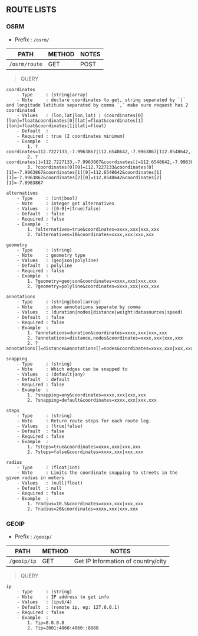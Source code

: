 ## ROUTE LISTS


### OSRM

- Prefix : `/osrm/`


| PATH              | METHOD   | NOTES                              |
| ------------------|----------|------------------------------------|
| `/osrm/route`     | GET|POST | Get route by declared coordinates  |

> QUERY

```
coordinates
    - Type     : (string|array)
    - Note     : declare coordinates to get, string separated by `|` and longitude latitude separated by comma `,` make sure request has 2 coordinated
    - Values   : (lon,lat|lon,lat) | (coordinates[0][lon]=float&coordinates[0][lat]=float&coordinates[1][lon]=float&coordinates[1][lat]=float)
    - Default  :
    - Required : true (2 coordinates minimum)
    - Example  :
        1. ?coordinates=112.7227133,-7.9963867|112.6548642,-7.9963867|112.8548642,-7.8963867
        2. ?coordinates[]=112.7227133,-7.9963867&coordinates[]=112.6548642,-7.9963867&coordinates[]=112.8548642,-7.8963867
        3. ?coordinates[0][0]=112.7227133&coordinates[0][1]=-7.9963867&coordinates[1][0]=112.6548642&coordinates[1][1]=-7.9963867&coordinates[2][0]=112.8548642&coordinates[2][1]=-7.8963867

alternatives 
    - Type     : (int|bool)
    - Note     : integer get alternatives
    - Values   : ([0-9]+|true|false)
    - Default  : false
    - Required : false
    - Example  :
        1. ?alternatives=true&coordinates=xxxx,xxx|xxx,xxx
        2. ?alternatives=10&coordinates=xxxx,xxx|xxx,xxx

geometry
    - Type     : (string)
    - Note     : geometry type
    - Values   : (geojson|polyline)
    - Default  : polyline
    - Required : false
    - Example  :
        1. ?geometry=geojson&coordinates=xxxx,xxx|xxx,xxx
        2. ?geometry=polyline&coordinates=xxxx,xxx|xxx,xxx

annotations
    - Type     : (string|bool|array)
    - Note     : show annotations separate by comma
    - Values   : (duration|nodes|distance|weight|datasources|speed)
    - Default  : false
    - Required : false
    - Example  :
        1. ?annotations=duration&coordinates=xxxx,xxx|xxx,xxx
        2. ?annotations=distance,nodes&coordinates=xxxx,xxx|xxx,xxx
        2. ?annotations[]=distance&annotations[]=nodes&coordinates=xxxx,xxx|xxx,xxx

snapping 
    - Type     : (string)
    - Note     : Which edges can be snapped to
    - Values   : (default|any)
    - Default  : default
    - Required : false
    - Example  :
        1. ?snapping=any&coordinates=xxxx,xxx|xxx,xxx
        2. ?snapping=default&coordinates=xxxx,xxx|xxx,xxx

steps 
    - Type     : (string)
    - Note     : Return route steps for each route leg.
    - Values   : (true|false)
    - Default  : false
    - Required : false
    - Example  :
        1. ?steps=true&coordinates=xxxx,xxx|xxx,xxx
        2. ?steps=false&coordinates=xxxx,xxx|xxx,xxx

radius      
    - Type     : (float|int)
    - Note     : Limits the coordinate snapping to streets in the given radius in meters
    - Values   : (null|float)
    - Default  : null
    - Required : false
    - Example  :
        1. ?radius=10.5&coordinates=xxxx,xxx|xxx,xxx
        2. ?radius=20&coordinates=xxxx,xxx|xxx,xxx

```


### GEOIP

- Prefix : `/geoip/`

| PATH              | METHOD   | NOTES                              |
| ------------------|----------|------------------------------------|
| `/geoip/ip`       | GET      | Get IP Information of country/city |

> QUERY

```
ip
    - Type     : (string)
    - Note     : IP address to get info
    - Values   : (ipv6/4)
    - Default  : (remote ip, eg: 127.0.0.1)
    - Required : false
    - Example  :
        1. ?ip=8.8.8.8
        2. ?ip=2001:4860:4860::8888

```
